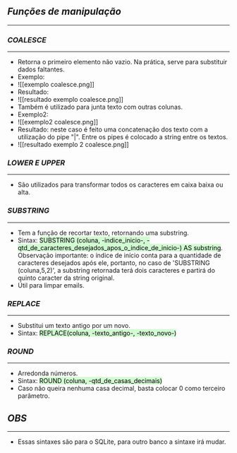 ## *Funções de manipulação*
***

### *COALESCE*
***

- Retorna o primeiro elemento não vazio. Na prática, serve para substituir dados faltantes.
- Exemplo:
- ![[exemplo coalesce.png]]
- Resultado: 
- ![[resultado exemplo coalesce.png]]
- Também é utilizado para junta texto com outras colunas.
- Exemplo2: 
- ![[exemplo2 coalesce.png]]
- Resultado: neste caso é feito uma concatenação dos texto com a utilização do pipe "|". Entre os pipes é colocado a string entre os textos.
- ![[resultado exemplo 2 coalesce.png]]

### *LOWER E UPPER*
***

- São utilizados para transformar todos os caracteres em caixa baixa ou alta. 

### *SUBSTRING*
***

- Tem a função de recortar texto, retornando uma substring. 
- Sintax: <mark style="background: #BBFABBA6;">SUBSTRING (coluna, -indice_inicio-, -qtd_de_caracteres_desejados_apos_o_indice_de_inicio-) AS substring</mark>. Observação importante: o índice de início conta para a quantidade de caracteres desejados após ele, portanto, no caso de 'SUBSTRING (coluna,5,2)', a substring retornada terá dois caracteres e partirá do quinto caracter da string original. 
- Útil para limpar emails.

### *REPLACE*
***

- Substitui um texto antigo por um novo. 
- Sintax: <mark style="background: #BBFABBA6;">REPLACE(coluna, -texto_antigo-, -texto_novo-)</mark>

### *ROUND*
***

- Arredonda números.
- Sintax: <mark style="background: #BBFABBA6;">ROUND (coluna, -qtd_de_casas_decimais)</mark>
- Caso não queira nenhuma casa decimal, basta colocar 0 como terceiro parâmetro. 

## *OBS*
***

- Essas sintaxes são para o SQLite, para outro banco a sintaxe irá mudar. 